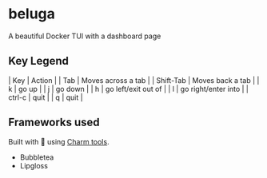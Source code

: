# beluga

A beautiful Docker TUI with a dashboard page

## Key Legend

| Key | Action |
| Tab | Moves across a tab |
| Shift-Tab | Moves back a tab |
| k | go up |
| j | go down | 
| h | go left/exit out of |
| l | go right/enter into |
| ctrl-c | quit |
| q | quit |

## Frameworks used

Built with 🖤 using [Charm tools](https://github.com/charmbracelet).
- Bubbletea
- Lipgloss
